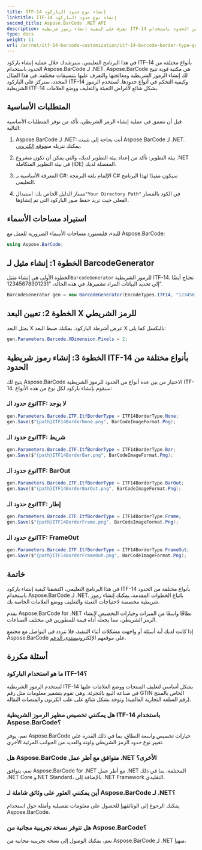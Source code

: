 ```yaml
---
title: ITF-14 إنشاء نوع حدود الباركود
linktitle: ITF-14 إنشاء نوع حدود الباركود
second_title: Aspose.BarCode .NET API
description: تعرف على كيفية إنشاء رموز شريطية ITF-14 بأنواع مختلفة من الحدود باستخدام Aspose.BarCode لـ .NET. قم بتخصيص التعبئة والتغليف ووضع العلامات الخاصة بك بسهولة.
type: docs
weight: 11
url: /ar/net/itf-14-barcode-customization/itf-14-barcode-border-type-generation/
---
```


في هذا البرنامج التعليمي، سنرشدك خلال عملية إنشاء باركود ITF-14 بأنواع مختلفة من الحدود باستخدام Aspose.BarCode لـ .NET. Aspose.BarCode هي مكتبة قوية تتيح لك إنشاء الرموز الشريطية ومعالجتها والتعرف عليها بتنسيقات مختلفة. في هذا المثال المحدد، سنركز على الباركود ITF-14 وكيفية التحكم في أنواع حدودها. تُستخدم الرموز الشريطية ITF-14 بشكل شائع لأغراض التعبئة والتغليف ووضع العلامات.

## المتطلبات الأساسية

قبل أن نتعمق في عملية إنشاء الرمز الشريطي، تأكد من توفر المتطلبات الأساسية التالية:

1.  Aspose.BarCode لـ .NET: أنت بحاجة إلى تثبيت Aspose.BarCode لـ .NET. يمكنك تنزيله من[موقع إلكتروني](https://releases.aspose.com/barcode/net/).

2. بيئة التطوير: تأكد من إعداد بيئة التطوير لديك، والتي يمكن أن تكون مشروع .NET في بيئة التطوير المتكاملة (IDE) المفضلة لديك.

3. المعرفة الأساسية بـ C#: الإلمام بلغة البرمجة C# سيكون مفيدًا لهذا البرنامج التعليمي.

4.  مسار الدليل الخاص بك: استبدال`"Your Directory Path"` في الكود بالمسار الفعلي حيث تريد حفظ صور الباركود التي تم إنشاؤها.

## استيراد مساحات الأسماء

للبدء، فلنستورد مساحات الأسماء الضرورية للعمل مع Aspose.BarCode:

```csharp
using Aspose.BarCode;
```

## الخطوة 1: إنشاء مثيل لـ BarcodeGenerator

 الخطوة الأولى هي إنشاء مثيل`BarcodeGenerator` للرموز الشريطية ITF-14. تحتاج أيضًا إلى تحديد البيانات المراد تشفيرها، في هذه الحالة، "12345678901231".

```csharp
BarcodeGenerator gen = new BarcodeGenerator(EncodeTypes.ITF14, "12345678901231");
```

## الخطوة 2: تعيين البعد X للرمز الشريطي

يمثل البعد X عرض أشرطة الباركود. يمكنك ضبط البعد X بالبكسل كما يلي:

```csharp
gen.Parameters.Barcode.XDimension.Pixels = 2;
```

## الخطوة 3: إنشاء رموز شريطية ITF-14 بأنواع مختلفة من الحدود

يتيح لك Aspose.BarCode الاختيار من بين عدة أنواع من الحدود للرموز الشريطية ITF-14. سنقوم بإنشاء باركود لكل نوع من هذه الأنواع:

### نوع حدود الـITF: لا يوجد

```csharp
gen.Parameters.Barcode.ITF.ItfBorderType = ITF14BorderType.None;
gen.Save($"{path}ITF14BorderNone.png", BarCodeImageFormat.Png);
```

### نوع حدود الـITF: شريط

```csharp
gen.Parameters.Barcode.ITF.ItfBorderType = ITF14BorderType.Bar;
gen.Save($"{path}ITF14BorderBar.png", BarCodeImageFormat.Png);
```

### نوع حدود الـITF: BarOut

```csharp
gen.Parameters.Barcode.ITF.ItfBorderType = ITF14BorderType.BarOut;
gen.Save($"{path}ITF14BorderBarOut.png", BarCodeImageFormat.Png);
```

### نوع حدود الـITF: إطار

```csharp
gen.Parameters.Barcode.ITF.ItfBorderType = ITF14BorderType.Frame;
gen.Save($"{path}ITF14BorderFrame.png", BarCodeImageFormat.Png);
```

### نوع حدود الـITF: FrameOut

```csharp
gen.Parameters.Barcode.ITF.ItfBorderType = ITF14BorderType.FrameOut;
gen.Save($"{path}ITF14BorderFrameOut.png", BarCodeImageFormat.Png);
```

## خاتمة

في هذا البرنامج التعليمي، اكتشفنا كيفية إنشاء باركود ITF-14 بأنواع مختلفة من الحدود باستخدام Aspose.BarCode لـ .NET. باتباع الخطوات المقدمة، يمكنك إنشاء رموز شريطية مخصصة لاحتياجات التعبئة والتغليف ووضع العلامات الخاصة بك.

يقدم Aspose.BarCode for .NET نطاقًا واسعًا من الميزات وخيارات التخصيص لإنشاء الرمز الشريطي، مما يجعله أداة قيمة للمطورين في مختلف الصناعات.

 إذا كانت لديك أية أسئلة أو واجهت مشكلات أثناء التنفيذ، فلا تتردد في التواصل مع مجتمع Aspose.BarCode على موقعهم الإلكتروني[منتدى الدعم](https://forum.aspose.com/c/barcode/13).

## أسئلة مكررة

### ما هو استخدام الباركود ITF-14؟
تُستخدم الرموز الشريطية ITF-14 بشكل أساسي لتغليف المنتجات ووضع العلامات عليها في صناعة البيع بالتجزئة. وهي تقوم بتشفير معلومات مثل رقم GTIN الخاص بالمنتج (رقم السلعة التجارية العالمية) وتوجد بشكل شائع على علب الكرتون والمنصات النقالة.

### هل يمكنني تخصيص مظهر الرموز الشريطية ITF-14 باستخدام Aspose.BarCode؟
نعم، يوفر Aspose.BarCode خيارات تخصيص واسعة النطاق، بما في ذلك القدرة على تغيير نوع حدود الرمز الشريطي ولونه والعديد من الجوانب المرئية الأخرى.

### هل Aspose.BarCode متوافق مع أطر عمل .NET الأخرى؟
نعم، يتوافق Aspose.BarCode for .NET مع أطر عمل .NET المختلفة، بما في ذلك .NET Core و.NET Standard، بالإضافة إلى .NET Framework التقليدي.

### أين يمكنني العثور على وثائق شاملة لـ Aspose.BarCode لـ .NET؟
 يمكنك الرجوع إلى الوثائق[هنا](https://reference.aspose.com/barcode/net/) للحصول على معلومات تفصيلية وأمثلة حول استخدام Aspose.BarCode.

### هل تتوفر نسخة تجريبية مجانية من Aspose.BarCode؟
نعم، يمكنك الوصول إلى نسخة تجريبية مجانية من Aspose.BarCode لـ .NET من[هنا](https://releases.aspose.com/).

